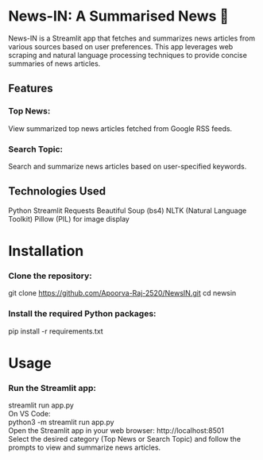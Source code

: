 # News-IN: A Summarised News 📰
News-IN is a Streamlit app that fetches and summarizes news articles from various sources based on user preferences. This app leverages web scraping and natural language processing techniques to provide concise summaries of news articles.

## Features

### Top News: 
View summarized top news articles fetched from Google RSS feeds.
### Search Topic: 
Search and summarize news articles based on user-specified keywords.

## Technologies Used
Python
Streamlit
Requests
Beautiful Soup (bs4)
NLTK (Natural Language Toolkit)
Pillow (PIL) for image display

# Installation
### Clone the repository:
git clone https://github.com/Apoorva-Raj-2520/NewsIN.git
cd newsin

### Install the required Python packages:
pip install -r requirements.txt

# Usage
### Run the Streamlit app:
streamlit run app.py
<br />
On VS Code: <br />
python3 -m streamlit run app.py
<br />
Open the Streamlit app in your web browser:
http://localhost:8501
<br />
Select the desired category (Top News or Search Topic) and follow the prompts to view and summarize news articles.